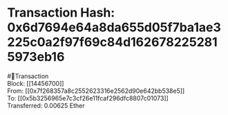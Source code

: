 
Transaction Hash: 0x6d7694e64a8da655d05f7ba1ae3225c0a2f97f69c84d1626782252815973eb16
====================================================================================
  
#💸Transaction  
Block: [[14456700]]  
From: [[0x7f268357a8c2552623316e2562d90e642bb538e5]]  
To: [[0x5b3256965e7c3cf26e11fcaf296dfc8807c01073]]  
Transferred: 0.00625 Ether